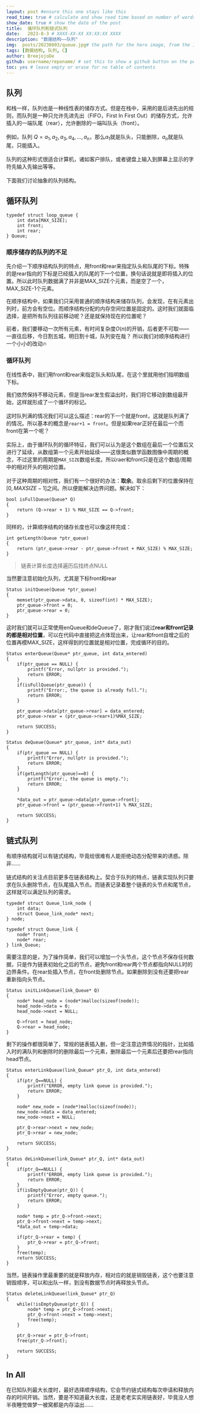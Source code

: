 ```yaml
---
layout: post #ensure this one stays like this
read_time: true # calculate and show read time based on number of words
show_date: true # show the date of the post
title:  循环队列和链式队列
date:   2023-8-3 # XXXX-XX-XX XX:XX:XX XXXX
description: "数据结构——队列"
img:  posts/20230803/queue.jpg# the path for the hero image, from the image folder (if the image is directly on the image folder, just the filename is needed)
tags: [数据结构, 队列, C]
author: BreejojoDe
github: username/reponame/ # set this to show a github button on the post
toc: yes # leave empty or erase for no table of contents
---
```


## 队列
和栈一样，队列也是一种线性表的储存方式。但是在栈中，采用的是后进先出的规则，而队列是一种只允许先进先出（FIFO，First In First Out）的储存方式，允许插入的一端队尾（rear），允许删除的一端叫队头（front）。  
<br>
例如，队列 $Q=a_1, a_2,a_3,a_4,...,a_n$，那么$a_1$就是队头，只能删除，$a_n$就是队尾，只能插入。  
<br>
队列的这种形式很适合计算机，诸如客户排队，或者键盘上输入到屏幕上显示的字符先输入先输出等等。  
<br>
下面我们讨论抽象的队列结构。

## 循环队列

    typedef struct loop_queue {
        int data[MAX_SIZE];
        int front;
        int rear;
    } Queue;

### 顺序储存的队列的不足
先介绍一下顺序结构队列的特点，用front和rear来指定队头和队尾的下标。特殊的是rear指向的下标是已经插入的队尾的下一个位置，换句话说就是即将插入的位置。所以此时队列数据满了并非是MAX_SIZE个元素，而是空了一个，MAX_SIZE-1个元素。  

在顺序结构中，如果我们只采用普通的顺序结构来储存队列，会发现，在有元素出列时，前方会有空位。而顺序结构分配的内存空间位置是固定的。这时我们就面临选择，是把所有队列往前移动呢？还是就保持现在的位置呢？  

前者，我们要移动一次所有元素，有时间复杂度$O(n)$的开销，后者更不可取——一直往后移，今日割五城，明日割十城，队列安在哉？  所以我们对顺序结构进行一个小小的改动🔥  

### 循环队列
在线性表中，我们用front和rear来指定队头和队尾，在这个里就用他们指明数组下标。  

我们依然保持不移动元素，但是当rear发生假溢出时，我们将它移动到数组最开始，这样就形成了一个循环的标记。  
<br>
这时队列满的情况我们可以这么描述：rear的下一个就是front，这就是队列满了的情况。所以基本的概念是`rear+1 = front`。但是如果rear正好在最后一个而front在第一个呢？  
<br>
实际上，由于循环队列的循环特征，我们可以认为是这个数组在最后一个位置后又进行了延续，从数组第一个元素开始延续——这很类似数学函数图像中周期的概念，不过这里的周期是`MAX_SIZE`数组长度。所以raer和front只是在这个数组/周期中的相对开头的相对位置。  
<br>
对于这种周期的相对性，我们有一个很好的办法：**取余**。取余后剩下的位置保持在$[0, MAXSIZE-1]$之间。所以便能解决边界问题。解决如下：

    bool isFullQueue(Queue* Q)
    {
        return (Q->rear + 1) % MAX_SIZE == Q->front; 
    }

同样的，计算顺序结构的储存长度也可以像这样完成：

    int getLength(Queue *ptr_queue)
    {
        return (ptr_queue->rear - ptr_queue->front + MAX_SIZE) % MAX_SIZE;
    }

> 链表计算长度选择遍历后找终点NULL  

当然要注意初始化队列，尤其是下标front和rear

    Status initQueue(Queue *ptr_queue)
    {
        memset(ptr_queue->data, 0, sizeof(int) * MAX_SIZE);
        ptr_queue->front = 0;
        ptr_queue->rear = 0;
    }

这时我们就可以正常使用enQueue和deQueue了，刚才我们说过**rear和front记录的都是相对位置**，可以在代码中直接把这点体现出来，让rear和front自增之后的位置再模MAX_SIZE，这样得到的位置就是相对位置，完成循环的目的。

    Status enterQueue(Queue* ptr_queue, int data_entered)
    {
        if(ptr_queue == NULL) {
            printf("Error, nullptr is provided.");
            return ERROR;
        }
        if(isFullQueue(ptr_queue)) {
            printf("Error:, the queue is already full.");
            return ERROR;
        }

        ptr_queue->data[ptr_queue->rear] = data_entered;
        ptr_queue->rear = (ptr_queue->rear+1)%MAX_SIZE;

        return SUCCESS;
    }

    Status deQueue(Queue* ptr_queue, int* data_out)
    {
        if(ptr_queue == NULL) {
            printf("Error, nullptr is provided.");
            return ERROR;
        }
        if(getLength(ptr_queue)==0) {
            printf("Error:, the queue is empty.");
            return ERROR;
        }

        *data_out = ptr_queue->data[ptr_queue->front];
        ptr_queue->front = (ptr_queue->front+1) % MAX_SIZE;

        return SUCCESS;
    }

## 链式队列
有顺序结构就可以有链式结构，毕竟给很难有人能拒绝动态分配带来的诱惑。除非......  
<br>
链式结构的关注点目前更多在链表结构上。契合于队列的特点，链表实现队列只要求在队头删除节点，在队尾插入节点。而链表记录着整个链表的头节点和尾节点，这样就可以满足队列的需求。
    
    typedef struct Queue_link_node {
        int data;
        struct Queue_link_node* next;
    } node;

    typedef struct Queue_link {
        node* front;
        node* rear;
    } link_Queue;

需要注意的是，为了操作简单，我们可以增加一个头节点，这个节点不保存任何数据，只是作为链表初始化之后的节点，避免front和rear两个节点都指向NULL时的边界条件。在rear处插入节点，在front处删除节点。如果删除到没有还要把rear重新指向头节点。

    Status initLinkQueue(link_Queue* Q)
    {
        node* head_node = (node*)malloc(sizeof(node));
        head_node->data = 0;
        head_node->next = NULL;

        Q->front = head_node;
        Q->rear = head_node;
    }

剩下的操作都很简单了，常规的链表插入删，但一定注意边界情况的指针，比如插入时的满队列和删除时的删除最后一个元素，删除最后一个元素后还要把rear指向head节点。

    Status enterLinkQueue(link_Queue* ptr_Q, int data_entered)
    {
        if(ptr_Q==NULL) {
            printf("ERROR, empty link queue is provided.");
            return ERROR;
        }

        node* new_node = (node*)malloc(sizeof(node));
        new_node->data = data_entered;
        new_node->next = NULL;

        ptr_Q->rear->next = new_node;
        ptr_Q->rear = new_node;

        return SUCCESS;
    }

    Status deLinkQueue(link_Queue* ptr_Q, int* data_out)
    {
        if(ptr_Q==NULL) {
            printf("ERROR, empty link queue is provided.");
            return ERROR;
        }
        if(isEmptyQueue(ptr_Q)) {
            printf("Error, empty queue.");
            return ERROR;
        }

        node* temp = ptr_Q->front->next;
        ptr_Q->front->next = temp->next;
        *data_out = temp->data;

        if(ptr_Q->rear = temp) {
            ptr_Q->rear = ptr_Q->front;
        }
        free(temp);
        return SUCCESS;
    }

当然，链表操作里最重要的就是释放内存，相对应的就是销毁链表，这个也要注意销毁顺序，可以和出队一样，到没有数据节点时再释放头节点。

    Status deleteLinkQueue(link_Queue* ptr_Q)
    {
        while(!isEmptyQueue(ptr_Q)) {
            node* temp = ptr_Q->front->next;
            ptr_Q->front->next = temp->next;
            free(temp);
        }

        ptr_Q->rear = ptr_Q->front;
        free(ptr_Q->front);

        return SUCCESS;
    }

## In All
在已知队列最大长度时，最好选择顺序结构，它会节约链式结构每次申请和释放内存的时间开销。当然，要是不知道最大长度，还是老老实实用链表好，毕竟没人想半夜睡觉做梦一被窝都是内存溢出......